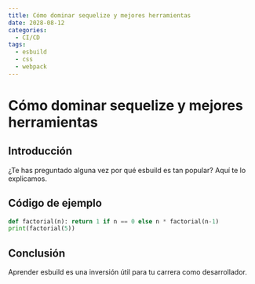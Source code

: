 ```yaml
---
title: Cómo dominar sequelize y mejores herramientas
date: 2028-08-12
categories:
  - CI/CD
tags:
  - esbuild
  - css
  - webpack
---
```


# Cómo dominar sequelize y mejores herramientas

## Introducción

¿Te has preguntado alguna vez por qué esbuild es tan popular? Aquí te lo explicamos.

## Código de ejemplo

```python
def factorial(n): return 1 if n == 0 else n * factorial(n-1)
print(factorial(5))
```

## Conclusión

Aprender esbuild es una inversión útil para tu carrera como desarrollador.
